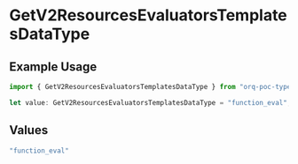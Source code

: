 # GetV2ResourcesEvaluatorsTemplatesDataType

## Example Usage

```typescript
import { GetV2ResourcesEvaluatorsTemplatesDataType } from "orq-poc-typescript-multi-env-version/models/operations";

let value: GetV2ResourcesEvaluatorsTemplatesDataType = "function_eval";
```

## Values

```typescript
"function_eval"
```